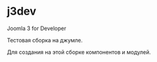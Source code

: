 # j3dev
Joomla 3 for Developer

Тестовая сборка на джумле.

Для создания на этой сборке компонентов и модулей. 


